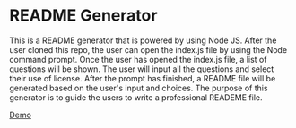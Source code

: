 # README Generator

This is a README generator that is powered by using Node JS. After the user cloned this repo, the user can open the index.js file by using the Node command prompt. Once the user has opened the index.js file, a list of questions will be shown. The user will input all the questions and select their use of license. After the prompt has finished, a README file will be generated based on the user's input and choices. The purpose of this generator is to guide the users to write a professional READEME file.

[Demo](https://drive.google.com/file/d/1NBvJI81g-_2auf3rKrYXaIkUeuV0tzFu/view)
